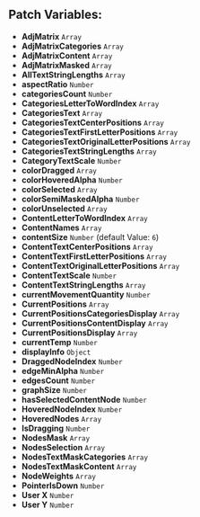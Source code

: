 ## Patch Variables:

* __AdjMatrix__ ```Array```
* __AdjMatrixCategories__ ```Array```
* __AdjMatrixContent__ ```Array```
* __AdjMatrixMasked__ ```Array```
* __AllTextStringLengths__ ```Array```
* __aspectRatio__ ```Number```
* __categoriesCount__ ```Number```
* __CategoriesLetterToWordIndex__ ```Array```
* __CategoriesText__ ```Array```
* __CategoriesTextCenterPositions__ ```Array```
* __CategoriesTextFirstLetterPositions__ ```Array```
* __CategoriesTextOriginalLetterPositions__ ```Array```
* __CategoriesTextStringLengths__ ```Array```
* __CategoryTextScale__ ```Number```
* __colorDragged__ ```Array```
* __colorHoveredAlpha__ ```Number```
* __colorSelected__ ```Array```
* __colorSemiMaskedAlpha__ ```Number```
* __colorUnselected__ ```Array```
* __ContentLetterToWordIndex__ ```Array```
* __ContentNames__ ```Array```
* __contentSize__ ```Number``` (default Value: `6`)
* __ContentTextCenterPositions__ ```Array```
* __ContentTextFirstLetterPositions__ ```Array```
* __ContentTextOriginalLetterPositions__ ```Array```
* __ContentTextScale__ ```Number```
* __ContentTextStringLengths__ ```Array```
* __currentMovementQuantity__ ```Number```
* __CurrentPositions__ ```Array```
* __CurrentPositionsCategoriesDisplay__ ```Array```
* __CurrentPositionsContentDisplay__ ```Array```
* __CurrentPositionsDisplay__ ```Array```
* __currentTemp__ ```Number```
* __displayInfo__ ```Object```
* __DraggedNodeIndex__ ```Number```
* __edgeMinAlpha__ ```Number```
* __edgesCount__ ```Number```
* __graphSize__ ```Number```
* __hasSelectedContentNode__ ```Number```
* __HoveredNodeIndex__ ```Number```
* __HoveredNodes__ ```Array```
* __IsDragging__ ```Number```
* __NodesMask__ ```Array```
* __NodesSelection__ ```Array```
* __NodesTextMaskCategories__ ```Array```
* __NodesTextMaskContent__ ```Array```
* __NodeWeights__ ```Array```
* __PointerIsDown__ ```Number```
* __User X__ ```Number```
* __User Y__ ```Number```

